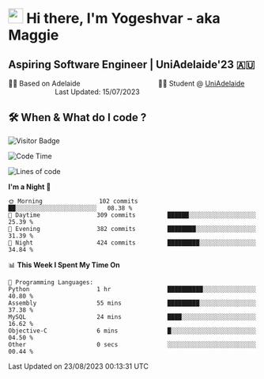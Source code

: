 <h1><img src="https://emojis.slackmojis.com/emojis/images/1531849430/4246/blob-sunglasses.gif?1531849430" width="30"/> Hi there, I'm Yogeshvar - aka Maggie</h1>

## Aspiring Software Engineer | UniAdelaide'23 🇦🇺  
🏂🏻  Based on Adelaide &nbsp;&nbsp;&nbsp;&nbsp;&nbsp;&nbsp;&nbsp;&nbsp;&nbsp;&nbsp;&nbsp;&nbsp;&nbsp;&nbsp;&nbsp;&nbsp;&nbsp;&nbsp;&nbsp;&nbsp;&nbsp;&nbsp;&nbsp;&nbsp;&nbsp;&nbsp;&nbsp;&nbsp;&nbsp;&nbsp;&nbsp;&nbsp;&nbsp;&nbsp;&nbsp;&nbsp;&nbsp;&nbsp;&nbsp;👨‍💻 Student @ [UniAdelaide](https://www.adelaide.edu.au)   &nbsp;&nbsp;&nbsp;&nbsp;&nbsp;&nbsp;&nbsp;&nbsp;&nbsp;&nbsp;&nbsp;&nbsp;&nbsp;&nbsp;&nbsp;&nbsp;&nbsp;&nbsp;&nbsp;&nbsp;&nbsp;&nbsp;&nbsp;&nbsp;Last Updated: 15/07/2023

## 🛠 When & What do I code ?  

![Visitor Badge](https://visitor-badge.feriirawann.repl.co?username=yogeshvar&repo=yogeshvar&label=Visitors&style=plastic&color=%23457BFF&contentType=svg)

<!--START_SECTION:waka-->
![Code Time](http://img.shields.io/badge/Code%20Time-2%2C283%20hrs%2032%20mins-blue)

![Lines of code](https://img.shields.io/badge/From%20Hello%20World%20I%27ve%20Written-4.0%20million%20lines%20of%20code-blue)

**I'm a Night 🦉** 

```text
🌞 Morning                102 commits         ██░░░░░░░░░░░░░░░░░░░░░░░   08.38 % 
🌆 Daytime                309 commits         ██████░░░░░░░░░░░░░░░░░░░   25.39 % 
🌃 Evening                382 commits         ████████░░░░░░░░░░░░░░░░░   31.39 % 
🌙 Night                  424 commits         █████████░░░░░░░░░░░░░░░░   34.84 % 
```


📊 **This Week I Spent My Time On** 

```text
💬 Programming Languages: 
Python                   1 hr                ██████████░░░░░░░░░░░░░░░   40.80 % 
Assembly                 55 mins             █████████░░░░░░░░░░░░░░░░   37.38 % 
MySQL                    24 mins             ████░░░░░░░░░░░░░░░░░░░░░   16.62 % 
Objective-C              6 mins              █░░░░░░░░░░░░░░░░░░░░░░░░   04.50 % 
Other                    0 secs              ░░░░░░░░░░░░░░░░░░░░░░░░░   00.44 % 
```


 Last Updated on 23/08/2023 00:13:31 UTC
<!--END_SECTION:waka-->
